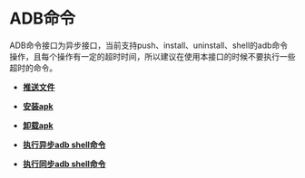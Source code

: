 # ADB命令<a name="ZH-CN_TOPIC_0167640652"></a>

ADB命令接口为异步接口，当前支持push、install、uninstall、shell的adb命令操作，且每个操作有一定的超时时间，所以建议在使用本接口的时候不要执行一些超时的命令。

-   **[推送文件](推送文件.md)**  

-   **[安装apk](安装apk.md)**  

-   **[卸载apk](卸载apk.md)**  

-   **[执行异步adb shell命令](执行异步adb-shell命令.md)**  

-   **[执行同步adb shell命令](执行同步adb-shell命令.md)**  


